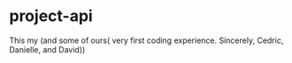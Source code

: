 # project-api

This my (and some of ours( very first coding experience. Sincerely, Cedric, Danielle, and David))